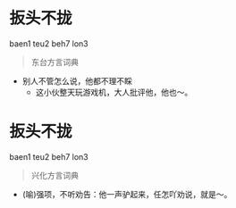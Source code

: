 # 扳头不拢
baen1 teu2 beh7 lon3
> 东台方言词典
- 别人不管怎么说，他都不理不睬
  - 这小伙整天玩游戏机，大人批评他，他也～。

# 扳头不拢
baen1 teu2 beh7 lon3
> 兴化方言词典
- (喻)强项，不听劝告：他一声驴起来，任怎吖劝说，就是～。
